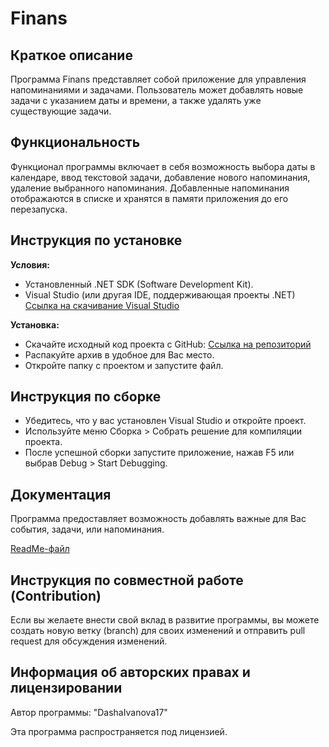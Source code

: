 # Finans
<h2>Краткое описание</h2>
<p>Программа Finans представляет собой приложение для управления напоминаниями и задачами. Пользователь может добавлять новые задачи с указанием даты и времени, а также удалять уже существующие задачи.</p>

<h2>Функциональность</h2>
<p>Функционал программы включает в себя возможность выбора даты в календаре, ввод текстовой задачи, добавление нового напоминания, удаление выбранного напоминания. Добавленные напоминания отображаются в списке и хранятся в памяти приложения до его перезапуска.</p>

<h2>Инструкция по установке</h2>
<strong>Условия:</strong>
<ul>
<li>Установленный .NET SDK (Software Development Kit).</li>
<li>Visual Studio (или другая IDE, поддерживающая проекты .NET) <a href="https://visualstudio.microsoft.com/ru/downloads/">Ссылка на скачивание Visual Studio </a></li>
</ul>
<strong>Установка:</strong>
<ul>
<li>Скачайте исходный код проекта с GitHub: <a href="https://github.com/DashaIvanova17/Finans">Ссылка на репозиторий</a></li>
<li>Распакуйте архив в удобное для Вас место.</li>
<li>Откройте папку с проектом и запустите файл.</li>
</ul>

<h2>Инструкция по сборке</h2>

<ul>
<li>Убедитесь, что у вас установлен Visual Studio и откройте проект.</li>
<li>Используйте меню Сборка > Собрать решение для компиляции проекта.</li>
<li>После успешной сборки запустите приложение, нажав F5 или выбрав Debug > Start Debugging.</li>
</ul>

<h2>Документация</h2>
<p>Программа предоставляет возможность добавлять важные для Вас события, задачи, или напоминания.</p>
<a href="https://github.com/DashaIvanova17/Finans">ReadMe-файл</a>

<h2>Инструкция по совместной работе (Contribution)</h2>
<p>Если вы желаете внести свой вклад в развитие программы, вы можете создать новую ветку (branch) для своих изменений и отправить pull request для обсуждения изменений.</p>

<h2>Информация об авторских правах и лицензировании</h2>
<p>Автор программы: "DashaIvanova17" </p>
<p>Эта программа распространяется под лицензией.</p>
